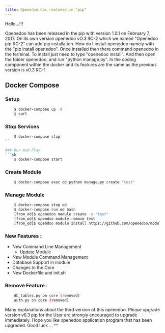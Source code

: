 ```yaml
---
title: Openedoo has realesed in "pip"
---
```


Hello...!!!

Openedoo has been released in the pip with version 1.0.1 on February 7, 2017. On its own version openedoo vO.3 RC-2 which we named "Openedoo pip RC-2" can add pip installation. How do I install openedoo namely with the "pip install openedoo". Once installed then there command openedoo in the terminal. To install just need to type "openedoo install". And then open the folder openedoo, and run "python manage.py". In the coding component within the docker and its features are the same as the previous version is v0.3 RC-1.

## Docker Compose

### Setup
```sh
	$ docker-compose up -d
	$ curl
``` 

### Stop Services
```sh
	$ docker-compose stop
``

### Run And Play
```sh
	$ docker-compose start
```

### Create Module
```sh
	$ docker-compose exec od python manage.py create "test"
```

### Manage Module
```sh
	$ docker-compose stop od
	$ docker-compose run od bash
	[from_od]$ openedoo module create -n "test"
	[from_od]$ opendoo module remove test
	[from_od]$ opendoo module install https://github.com/openedoo/module_hello
```

### New Features :

- New Command Line Management
  * Update Module
- New Module Command Management
- Database Support in module
- Changes to the Core
- New Dockerfile and init.sh

### Remove Feature :
```sh
	db_tables.py on core (removed)
	auth.py on core (removed)
```

Many explanations about the third version of this openedoo. Please upgrade version v0.3 pip for the User are strongly encouraged to upgrade immediately. Hope you like openedoo application program that has been upgraded. Good luck ... ^^